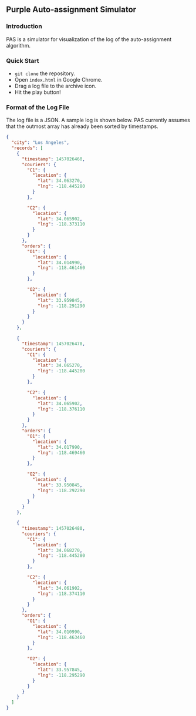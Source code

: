 Purple Auto-assignment Simulator
---
### Introduction
PAS is a simulator for visualization of the log of the auto-assignment algorithm.
### Quick Start
- `git clone` the repository.
- Open `index.html` in Google Chrome.
- Drag a log file to the archive icon.
- Hit the play button!

### Format of the Log File
The log file is a JSON. A sample log is shown below. PAS currently assumes that the outmost array has already been sorted by timestamps.
```JSON
{
  "city": "Los Angeles",
  "records": [
    {
      "timestamp": 1457026460,
      "couriers": {
        "C1": {
          "location": {
            "lat": 34.063270, 
            "lng": -118.445280
          }
        },

        "C2": {
          "location": {
            "lat": 34.065902, 
            "lng": -118.373110
          }
        }
      },
      "orders": {
        "O1": {
          "location": {
            "lat": 34.014990,
            "lng": -118.461460
          }
        },

        "O2": {
          "location": {
            "lat": 33.959845,
            "lng": -118.291290
          }
        }
      }
    },

    {
      "timestamp": 1457026470,
      "couriers": {
        "C1": {
          "location": {
            "lat": 34.065270, 
            "lng": -118.445280
          }
        },

        "C2": {
          "location": {
            "lat": 34.065902, 
            "lng": -118.376110
          }
        }
      },
      "orders": {
        "O1": {
          "location": {
            "lat": 34.017990,
            "lng": -118.469460
          }
        },

        "O2": {
          "location": {
            "lat": 33.950845,
            "lng": -118.292290
          }
        }
      }
    },

    {
      "timestamp": 1457026480,
      "couriers": {
        "C1": {
          "location": {
            "lat": 34.068270, 
            "lng": -118.445280
          }
        },

        "C2": {
          "location": {
            "lat": 34.061902, 
            "lng": -118.374110
          }
        }
      },
      "orders": {
        "O1": {
          "location": {
            "lat": 34.010990,
            "lng": -118.463460
          }
        },

        "O2": {
          "location": {
            "lat": 33.957845,
            "lng": -118.295290
          }
        }
      }
    }
  ]
}
```

